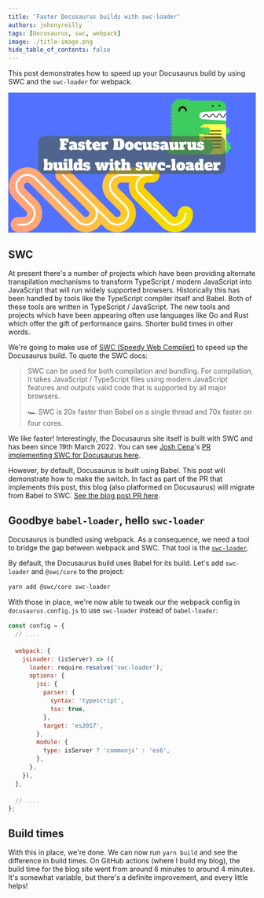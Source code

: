 ```yaml
---
title: 'Faster Docusaurus builds with swc-loader'
authors: johnnyreilly
tags: [Docusaurus, swc, webpack]
image: ./title-image.png
hide_table_of_contents: false
---
```


This post demonstrates how to speed up your Docusaurus build by using SWC and the `swc-loader` for webpack.

![title image reading "Faster Docusaurus builds with swc-loader" with Docusaurus, SWC and webpack logos](title-image.png)

## SWC

At present there's a number of projects which have been providing alternate transpilation mechanisms to transform TypeScript / modern JavaScript into JavaScript that will run widely supported browsers. Historically this has been handled by tools like the TypeScript compiler itself and Babel. Both of these tools are written in TypeScript / JavaScript. The new tools and projects which have been appearing often use languages like Go and Rust which offer the gift of performance gains. Shorter build times in other words.

We're going to make use of [SWC (Speedy Web Compiler)](https://swc.rs/) to speed up the Docusaurus build. To quote the SWC docs:

> SWC can be used for both compilation and bundling. For compilation, it takes JavaScript / TypeScript files using modern JavaScript features and outputs valid code that is supported by all major browsers.
>
> 🏎 SWC is 20x faster than Babel on a single thread and 70x faster on four cores.

We like faster! Interestingly, the Docusaurus site itself is built with SWC and has been since 19th March 2022. You can see [Josh Cena](https://twitter.com/SidaChen63)'s [PR implementing SWC for Docusaurus here](https://github.com/facebook/docusaurus/pull/6944).

However, by default, Docusaurus is built using Babel. This post will demonstrate how to make the switch. In fact as part of the PR that implements this post, this blog (also platformed on Docusaurus) will migrate from Babel to SWC. [See the blog post PR here](https://github.com/johnnyreilly/blog.johnnyreilly.com/pull/288).

## Goodbye `babel-loader`, hello `swc-loader`

Docusaurus is bundled using webpack. As a consequence, we need a tool to bridge the gap between webpack and SWC. That tool is the [`swc-loader`](https://github.com/swc-project/swc-loader).

By default, the Docusaurus build uses Babel for its build. Let's add `swc-loader` and `@swc/core` to the project:

```bash
yarn add @swc/core swc-loader
```

With those in place, we're now able to tweak our the webpack config in `docusaurus.config.js` to use `swc-loader` instead of `babel-loader`:

```js
const config = {
  // ....

  webpack: {
    jsLoader: (isServer) => ({
      loader: require.resolve('swc-loader'),
      options: {
        jsc: {
          parser: {
            syntax: 'typescript',
            tsx: true,
          },
          target: 'es2017',
        },
        module: {
          type: isServer ? 'commonjs' : 'es6',
        },
      },
    }),
  },

  // ....
};
```

## Build times

With this in place, we're done. We can now run `yarn build` and see the difference in build times. On GitHub actions (where I build my blog), the build time for the blog site went from around 6 minutes to around 4 minutes. It's somewhat variable, but there's a definite improvement, and every little helps!
